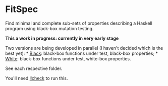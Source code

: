 FitSpec
=======

Find minimal and complete sub-sets of properties
describing a Haskell program
using black-box mutation testing.

**This a work in progress: currently in very early stage**

Two versions are being developed in parallel
(I haven't decided which is the best yet):
	* [Black](black): black-box functions under test, black-box properties;
	* [White](white): black-box functions under test, white-box properties.

See each respective folder.

You'll need [llcheck] to run this.

[llcheck]: https://github.com/rudymatela/llcheck
